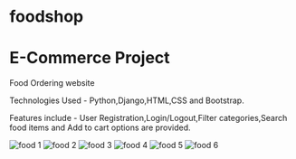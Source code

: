 # foodshop
# E-Commerce Project
  Food Ordering website
  
  Technologies Used - Python,Django,HTML,CSS and Bootstrap.
  
  Features include - User Registration,Login/Logout,Filter categories,Search food items and Add to cart options are provided.
  
![food 1](https://user-images.githubusercontent.com/116715504/209065750-16fdc854-55b7-4c46-90cc-105d0a41f401.PNG)
![food 2](https://user-images.githubusercontent.com/116715504/209066073-66216265-c0ec-47eb-ba7c-a1331e25cf26.PNG)
![food 3](https://user-images.githubusercontent.com/116715504/209066093-799c7713-5e0f-4c31-bf3b-2ec5d6174809.PNG)
![food 4](https://user-images.githubusercontent.com/116715504/209066112-0215157c-81cd-4ef8-b3ef-9a332726d8ab.PNG)
![food 5](https://user-images.githubusercontent.com/116715504/209066527-cf00c5a1-c58e-4ad0-bbe8-4aa04a201b25.PNG)
![food 6](https://user-images.githubusercontent.com/116715504/209066890-5c40b232-a024-467e-87f7-0752616ca5bb.PNG)
